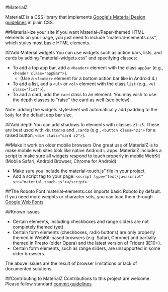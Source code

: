#MaterialZ

MaterialZ is a CSS library that implements [Google's Material Design guidelines](http://google.com/design) in plain CSS.


##Material-ize your site
If you want Material-/Paper-themed HTML elements on your page, you just need to include “material-elements.css”, which styles most basic HTML elements.

##Add Material widgets
You can use widgets such as action bars, lists, and cards by adding “material-widgets.css” and specifying classes:
* To add a top app bar, add a `<header>` element with the class `appBar` (e.g., `<header class="appBar">`).
  - (Use a `<footer>` element for a bottom action bar like in Android 4.)
* To add a list, add a `<ul>` or `<ol>` element with the class `list` (e.g., `<ul class="list">`).
* To add a card, add the `card` class to an element.  You may wish to use the depth classes to "raise" the card as well (see below).

Note: adding the widgets stylesheet will automatically add padding to the `body` for the default app bar size.

##Add depth
You can add shadows to elements with classes `z1`-`z5`.  These are best used with `<button>`s and `.card`s (e.g., `<button class="z1">` for a raised button, `<div class="card z2">`).

##Make it work on older mobile browsers
One great use of MaterialZ is to make mobile web sites look like native Android L apps.  MaterialZ includes a script to make sure all widgets respond to touch properly in mobile WebKit (Mobile Safari, Android Browser, Chrome for Android).
* Make sure you include the material-touch.js” file in your project.
* Add a script tag to your page: `<script type="text/javascript" src="material-touch.js"></script>`.

##The Roboto Font
material-elements.css imports basic Roboto by default.  If you need more weights or character sets, you can load them through [Google Web Fonts](http://google.com/fonts#UsePlace:use/Collection:Roboto).

##Known issues
* Certain elements, including checkboxes and range sliders are not completely themed (yet).
* Certain form elements (checkboxes, radio buttons) are only properly themed in WebKit-based browsers (e.g. Safari, Chrome) and partially themed in Presto (older Opera) and the latest version of Trident (IE10+).
* Certain form elements, such as range sliders, are unsupported in some older browsers.

The above issues are the result of browser limitations or lack of documented solutions.

##Contributing to MaterialZ
Contributions to this project are welcome.  Please follow standard [commit guidelines](http://git-scm.com/book/ch5-2.html#Commit-Guidelines).

